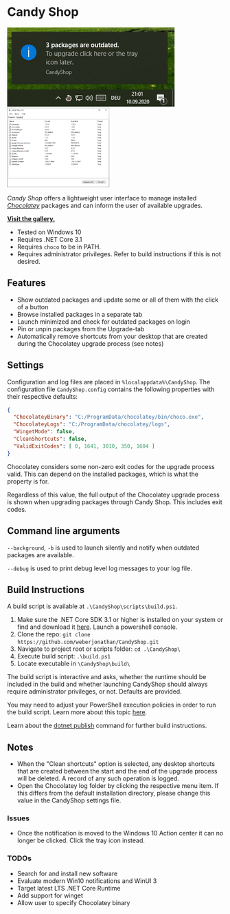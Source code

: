 # Candy Shop
![CandyShop Example](/docs/example.jpg)
<img src="/docs/upgrade.jpg" alt="upgrade view" height="184px"/>

_Candy Shop_ offers a lightweight user interface to manage installed _[Chocolatey](https://chocolatey.org/)_ packages and can inform the user of available upgrades.

__[Visit the gallery.](/docs/gallery.md)__

* Tested on Windows 10
* Requires .NET Core 3.1
* Requires `choco` to be in PATH.
* Requires administrator privileges. Refer to build instructions if this is not desired.

## Features
* Show outdated packages and update some or all of them with the click of a button
* Browse installed packages in a separate tab
* Launch minimized and check for outdated packages on login
* Pin or unpin packages from the Upgrade-tab
* Automatically remove shortcuts from your desktop that are created during the Chocolatey upgrade process (see notes)

## Settings
Configuration and log files are placed in `%localappdata%\CandyShop`. The configuration file `CandyShop.config` contains the following properties with their respective defaults:
```json
{
  "ChocolateyBinary": "C:/ProgramData/chocolatey/bin/choco.exe",
  "ChocolateyLogs": "C:/ProgramData/chocolatey/logs",
  "WingetMode": false,
  "CleanShortcuts": false,
  "ValidExitCodes": [ 0, 1641, 3010, 350, 1604 ]
}
```

Chocolatey considers some non-zero exit codes for the upgrade process valid. This can depend on the installed packages, which is what the property is for.

Regardless of this value, the full output of the Chocolatey upgrade process is shown when upgrading packages through Candy Shop. This includes exit codes.

## Command line arguments
`--background`, `-b` is used to launch silently and notify when outdated packages are available.

`--debug` is used to print debug level log messages to your log file.

## Build Instructions
A build script is available at `.\CandyShop\scripts\build.ps1`.

1. Make sure the .NET Core SDK 3.1 or higher is installed on your system or find and download it [here](https://dotnet.microsoft.com/download/dotnet/3.1). Launch a powershell console.
1. Clone the repo: `git clone https://github.com/weberjonathan/CandyShop.git`
2. Navigate to project root or scripts folder: `cd .\CandyShop\`
3. Execute build script: `.\build.ps1`
4. Locate executable in `\CandyShop\build\`

The build script is interactive and asks, whether the runtime should be included in the build and whether launching CandyShop should always require administrator privileges, or not. Defaults are provided.

You may need to adjust your PowerShell execution policies in order to run the build script. Learn more about this topic [here](https://docs.microsoft.com/en-us/powershell/module/microsoft.powershell.core/about/about_execution_policies?view=powershell-7.2).

Learn about the [dotnet publish](https://docs.microsoft.com/en-us/dotnet/core/tools/dotnet-publish) command for further build instructions.

## Notes
* When the "Clean shortcuts" option is selected, any desktop shortcuts that are created between the start and the end of the upgrade process will be deleted. A record of any such operation is logged.
* Open the Chocolatey log folder by clicking the respective menu item. If this differs from the default installation directory, please change this value in the CandyShop settings file.

### Issues
* Once the notification is moved to the Windows 10 Action center it can no longer be clicked. Click the tray icon instead.

### TODOs
* Search for and install new software
* Evaluate modern Win10 notifications and WinUI 3
* Target latest LTS .NET Core Runtime
* Add support for winget
* Allow user to specify Chocolatey binary